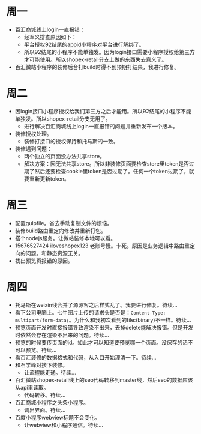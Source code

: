 # 周一
* 百汇商城线上login一直报错：
    - 经军义排查原因如下：
    - 平台授权92结尾的appid小程序对平台进行解绑了。
    - 所以92结尾的小程序不能单独发。因为login接口需要小程序授权给第三方才可能使用。所以shopex-retail分支上做的东西失去意义了。
* 百汇微站小程序的装修后台打build时得不到预期打结果，我进行修复。

# 周二
* 因login接口小程序授权给我们第三方之后才能用。所以92结尾的小程序不能单独发。所以shopex-retail分支无用了。
    - 进行解决百汇商城线上login一直报错的问题并重新发布一个版本。
* 装修授权处理。
    - 装修打接口的授权保持和托马斯的一致。
* 装修遇到问题：
    - 两个独立的页面没办法共享store。
    - 解决方案：因无法共享store。所以非装修页面要检查store里token是否过期了然后还要检查cookie里token是否过期了。任何一个token过期了，就要重新更新token。

# 周三
* 配置gulpfile。省去手动复制文件的烦恼。
* 装修build路由重定向修改并重新打包。
* 搭个nodejs服务。让微站装修本地可以看。
* 15676527424 iloveshopex123 老账号慢。卡死。原因是业务逻辑中路由重定向的问题。和静态资源无关。
* 找出预览页报错的原因。

# 周四
* 托马斯在weixin线合并了源源客之后样式乱了。我要进行修复。待续...
* 看下公司电脑上。七牛图片上传的请求头是否是：```Content-Type: multipart/form-data;```。为什么和我初次看到的file:(binary)不一样。待续...
* 预览页面开发时直接报错导致渲染不出来，去掉delete能解决报错。但是开发时依然会存在渲染不出来的问题。待续...
* 预览的时候要传页面的id。如此才可以知道要预览哪一个页面。没保存的话不可以预览。待续...
* 看百汇装修的数据格式和代码，从入口开始理清一下。待续...
* 和石学峰对接下装修。
    - 让流程能走通。待续...
* 百汇微站shopex-retail线上的seo代码转移到master线，然后seo的数据应该从api里读取。
    - 代码转移。待续...
* 百汇商城小程序之头条小程序。
    - 调出界面。待续...
* 百度小程序webview标题不会变化。
    - 让webview和小程序通信。待续...
